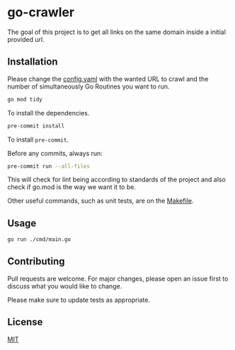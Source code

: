 # go-crawler

The goal of this project is to get all links on the same domain inside a initial provided url.

## Installation

Please change the [config.yaml](./config/config.yaml) with the wanted URL to crawl and the number of simultaneously Go Routines you want to run. 

```bash
go mod tidy
```
To install the dependencies.

```bash
pre-commit install
```
To install `pre-commit`.

Before any commits, always run:
```bash
pre-commit run --all-files
```
This will check for lint being according to standards of the project and also check if go.mod is the way we want it to be.

Other useful commands, such as unit tests, are on the [Makefile](./Makefile).

## Usage

```bash
go run ./cmd/main.go
```

## Contributing
Pull requests are welcome. For major changes, please open an issue first to discuss what you would like to change.

Please make sure to update tests as appropriate.

## License
[MIT](https://choosealicense.com/licenses/mit/)